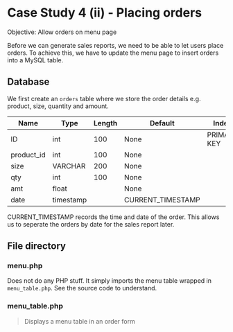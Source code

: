 # Case Study 4 (ii) - Placing orders

Objective: Allow orders on menu page

Before we can generate sales reports, we need to be able to let users place orders. To achieve this, we have to update the menu page to insert orders into a MySQL table.

## Database

We first create an `orders` table where we store the order details e.g. product, size, quantity and amount.

| Name          | Type      | Length    | Default           | Index         | A_I   |
|---------------|-----------|-----------|-------------------|---------------|-------|
| ID            | int       | 100       | None              | PRIMARY KEY   |  ✔    |
| product_id    | int       | 100       | None              |               |       |
| size          | VARCHAR   | 200       | None              |               |       |
| qty           | int       | 100       | None              |               |       |
| amt           | float     |           | None              |               |       |
| date          | timestamp |           | CURRENT_TIMESTAMP |               |       |

CURRENT_TIMESTAMP records the time and date of the order. This allows us to seperate the orders by date for the sales report later.

## File directory

### menu.php
Does not do any PHP stuff. It simply imports the menu table wrapped in `menu_table.php`. See the source code to understand.

### menu_table.php
> Displays a menu table in an order form
